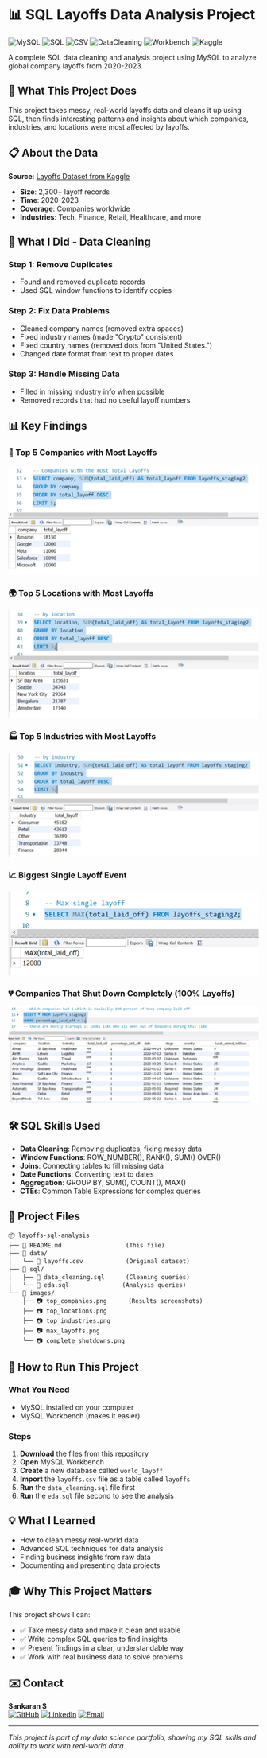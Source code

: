 # 📊 SQL Layoffs Data Analysis Project

![MySQL](https://img.shields.io/badge/MySQL-4479A1?style=for-the-badge&logo=mysql&logoColor=white)
![SQL](https://img.shields.io/badge/SQL-336791?style=for-the-badge&logo=postgresql&logoColor=white)
![CSV](https://img.shields.io/badge/CSV-FFDD00?style=for-the-badge&logo=files&logoColor=black)
![DataCleaning](https://img.shields.io/badge/Data--Cleaning-4CAF50?style=for-the-badge&logo=simpleanalytics&logoColor=white)
![Workbench](https://img.shields.io/badge/MySQL%20Workbench-00758F?style=for-the-badge&logo=mysql&logoColor=white)
![Kaggle](https://img.shields.io/badge/Kaggle-20BEFF?style=for-the-badge&logo=kaggle&logoColor=white)


A complete SQL data cleaning and analysis project using MySQL to analyze global company layoffs from 2020-2023.

## 🎯 What This Project Does

This project takes messy, real-world layoffs data and cleans it up using SQL, then finds interesting patterns and insights about which companies, industries, and locations were most affected by layoffs.

## 📋 About the Data

**Source**: [Layoffs Dataset from Kaggle](https://www.kaggle.com/datasets/swaptr/layoffs-2022)

- **Size**: 2,300+ layoff records
- **Time**: 2020-2023
- **Coverage**: Companies worldwide
- **Industries**: Tech, Finance, Retail, Healthcare, and more


## 🧹 What I Did - Data Cleaning

### Step 1: Remove Duplicates

- Found and removed duplicate records
- Used SQL window functions to identify copies


### Step 2: Fix Data Problems

- Cleaned company names (removed extra spaces)
- Fixed industry names (made "Crypto" consistent)
- Fixed country names (removed dots from "United States.")
- Changed date format from text to proper dates


### Step 3: Handle Missing Data

- Filled in missing industry info when possible
- Removed records that had no useful layoff numbers


## 📊 Key Findings

### 🏢 Top 5 Companies with Most Layoffs
![output Screenshot](images/Top_5_companies_by_total_layoffs.jpg)

### 🌍 Top 5 Locations with Most Layoffs
![output Screenshot](images/Top_5_locations_by_total_layoffs.jpg)

### 🏭 Top 5 Industries with Most Layoffs
![output Screenshot](images/Top_5_industries_by_total_layoffs.jpg)

### 📈 Biggest Single Layoff Event
![output Screenshot](images/Max_single_layoff.jpg)

### 💔 Companies That Shut Down Completely (100% Layoffs)
![output Screenshot](images/Companies_with_100_percentage_layoffs.jpg)

## 🛠️ SQL Skills Used

- **Data Cleaning**: Removing duplicates, fixing messy data
- **Window Functions**: ROW_NUMBER(), RANK(), SUM() OVER()
- **Joins**: Connecting tables to fill missing data
- **Date Functions**: Converting text to dates
- **Aggregation**: GROUP BY, SUM(), COUNT(), MAX()
- **CTEs**: Common Table Expressions for complex queries


## 📁 Project Files

```
📦 layoffs-sql-analysis
├── 📄 README.md                  (This file)
├── 📂 data/
│   └── 📄 layoffs.csv            (Original dataset)
├── 📂 sql/
│   ├── 📄 data_cleaning.sql      (Cleaning queries)
│   └── 📄 eda.sql               (Analysis queries)
└── 📂 images/
    ├── 📷 top_companies.png      (Results screenshots)
    ├── 📷 top_locations.png
    ├── 📷 top_industries.png
    ├── 📷 max_layoffs.png
    └── 📷 complete_shutdowns.png
```


## 🚀 How to Run This Project

### What You Need

- MySQL installed on your computer
- MySQL Workbench (makes it easier)


### Steps

1. **Download** the files from this repository
2. **Open** MySQL Workbench
3. **Create** a new database called `world_layoff`
4. **Import** the `layoffs.csv` file as a table called `layoffs`
5. **Run** the `data_cleaning.sql` file first
6. **Run** the `eda.sql` file second to see the analysis

## 💡 What I Learned

- How to clean messy real-world data
- Advanced SQL techniques for data analysis
- Finding business insights from raw data
- Documenting and presenting data projects


## 🎓 Why This Project Matters

This project shows I can:

- ✅ Take messy data and make it clean and usable
- ✅ Write complex SQL queries to find insights
- ✅ Present findings in a clear, understandable way
- ✅ Work with real business data to solve problems


## ✉️ Contact

**Sankaran S**  
[![GitHub](https://img.shields.io/badge/GitHub-181717?style=for-the-badge&logo=github&logoColor=white)](https://github.com/sankaran-s2001) [![LinkedIn](https://img.shields.io/badge/LinkedIn-0077B5?style=for-the-badge&logo=linkedin&logoColor=white)](https://www.linkedin.com/in/sankaran-s21/) [![Email](https://img.shields.io/badge/Email-D14836?style=for-the-badge&logo=gmail&logoColor=white)](mailto:sankaran121101@gmail.com)

***

*This project is part of my data science portfolio, showing my SQL skills and ability to work with real-world data.*
